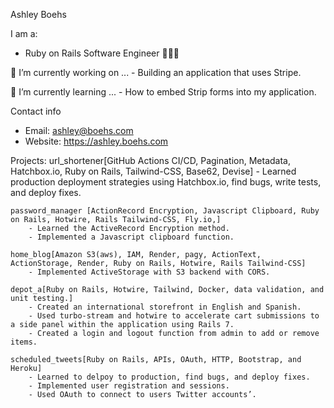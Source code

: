 Ashley Boehs

I am a:

  - Ruby on Rails Software Engineer 👩🏼‍💻

🔭 I’m currently working on ...
      - Building an application that uses Stripe.
  
🌱 I’m currently learning ...
      - How to embed Strip forms into my application.
  

Contact info
  - Email: ashley@boehs.com
  - Website: https://ashley.boehs.com
  
Projects:
    url_shortener[GitHub Actions CI/CD, Pagination, Metadata, Hatchbox.io, Ruby on Rails, Tailwind-CSS, Base62, Devise]
        - Learned production deployment strategies using Hatchbox.io, find bugs, write tests, and deploy fixes.
  
    password_manager [ActionRecord Encryption, Javascript Clipboard, Ruby on Rails, Hotwire, Rails Tailwind-CSS, Fly.io,]
        - Learned the ActiveRecord Encryption method.
        - Implemented a Javascript clipboard function.
    
    home_blog[Amazon S3(aws), IAM, Render, pagy, ActionText, ActionStorage, Render, Ruby on Rails, Hotwire, Rails Tailwind-CSS]
        - Implemented ActiveStorage with S3 backend with CORS.
    
    depot_a[Ruby on Rails, Hotwire, Tailwind, Docker, data validation, and unit testing.]
        - Created an international storefront in English and Spanish.
        - Used turbo-stream and hotwire to accelerate cart submissions to a side panel within the application using Rails 7.
        - Created a login and logout function from admin to add or remove items.

    scheduled_tweets[Ruby on Rails, APIs, OAuth, HTTP, Bootstrap, and Heroku]
        - Learned to delpoy to production, find bugs, and deploy fixes.
        - Implemented user registration and sessions.
        - Used OAuth to connect to users Twitter accounts’.
